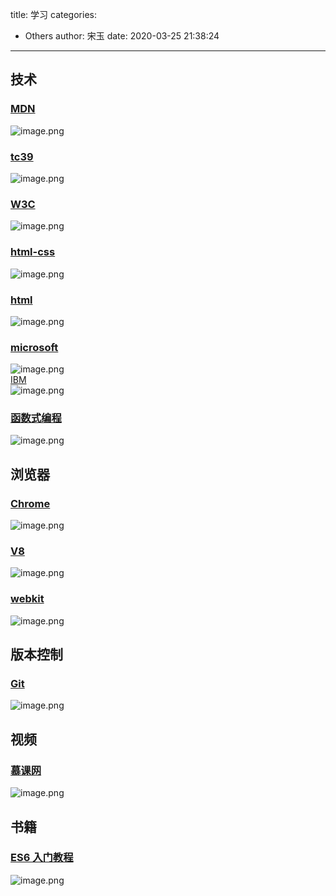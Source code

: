 title: 学习
categories:
 - Others
author: 宋玉
date: 2020-03-25 21:38:24
---

## 技术

### [MDN](https://developer.mozilla.org/zh-CN/)
![image.png](https://cdn.nlark.com/yuque/0/2020/png/394169/1585101466097-9464e84f-f8a3-44f9-a12b-087355b108d5.png#align=left&display=inline&height=764&name=image.png&originHeight=1528&originWidth=2878&size=499093&status=done&style=none&width=1439)

### [tc39](https://tc39.es/)
![image.png](https://cdn.nlark.com/yuque/0/2020/png/394169/1585101537394-7f6ebe72-efbd-4208-9fc8-33b6509c9579.png#align=left&display=inline&height=763&name=image.png&originHeight=1526&originWidth=2880&size=324047&status=done&style=none&width=1440)

### [W3C](https://www.w3.org/)
![image.png](https://cdn.nlark.com/yuque/0/2020/png/394169/1585101569407-5b3f00f9-ca6f-4861-835c-16cf52656686.png#align=left&display=inline&height=765&name=image.png&originHeight=1530&originWidth=2874&size=694163&status=done&style=none&width=1437)

### [html-css](https://learn.shayhowe.com/html-css/)
![image.png](https://cdn.nlark.com/yuque/0/2020/png/394169/1585142562631-a540cb46-18ef-4d5a-bcef-6e15dc2e628b.png#align=left&display=inline&height=761&name=image.png&originHeight=1522&originWidth=2874&size=417478&status=done&style=none&width=1437)

### [html](https://html.com/)
![image.png](https://cdn.nlark.com/yuque/0/2020/png/394169/1585142658504-b641c763-915b-4be1-a0c3-799587cb61df.png#align=left&display=inline&height=765&name=image.png&originHeight=1530&originWidth=2880&size=742502&status=done&style=none&width=1440)

### [microsoft](https://docs.microsoft.com/zh-cn/)
![image.png](https://cdn.nlark.com/yuque/0/2020/png/394169/1585101643252-f7452bc0-36c2-418d-b4e2-c821693ce10b.png#align=left&display=inline&height=761&name=image.png&originHeight=1522&originWidth=2878&size=444629&status=done&style=none&width=1439)<br />[IBM](https://www.ibm.com/support/knowledgecenter/)<br />![image.png](https://cdn.nlark.com/yuque/0/2020/png/394169/1585101689166-d0890151-6a1d-4150-a037-42b49eba3b1c.png#align=left&display=inline&height=765&name=image.png&originHeight=1530&originWidth=2874&size=1791047&status=done&style=none&width=1437)

### [函数式编程](https://llh911001.gitbooks.io/mostly-adequate-guide-chinese/content/)
![image.png](https://cdn.nlark.com/yuque/0/2020/png/394169/1585143207188-e69a0974-a72b-4adb-a90a-7cd9eb75202a.png#align=left&display=inline&height=763&name=image.png&originHeight=1526&originWidth=2870&size=539145&status=done&style=none&width=1435)

## 浏览器

### [Chrome](https://developers.google.com/web/updates/2019/05/devtools)
![image.png](https://cdn.nlark.com/yuque/0/2020/png/394169/1585142223969-0a77d8fa-f9a7-4f55-bb49-e7505becb667.png#align=left&display=inline&height=763&name=image.png&originHeight=1526&originWidth=2876&size=1911738&status=done&style=none&width=1438)

### [V8](https://v8.dev/)
![image.png](https://cdn.nlark.com/yuque/0/2020/png/394169/1585142378091-dd4a92ff-8396-4697-a84e-99c58e83cadf.png#align=left&display=inline&height=772&name=image.png&originHeight=1544&originWidth=2880&size=427003&status=done&style=none&width=1440)

### [webkit](https://webkit.org/)
![image.png](https://cdn.nlark.com/yuque/0/2020/png/394169/1585142021596-44abcadd-51e5-438d-839a-590a3cc48917.png#align=left&display=inline&height=760&name=image.png&originHeight=1520&originWidth=2880&size=2383363&status=done&style=none&width=1440)

## 版本控制

### [Git](https://git-scm.com/book/zh/v2)
![image.png](https://cdn.nlark.com/yuque/0/2020/png/394169/1585142291926-a542d531-71f8-483c-b0d1-15a97a7ed9b6.png#align=left&display=inline&height=760&name=image.png&originHeight=1520&originWidth=2880&size=1191899&status=done&style=none&width=1440)

## 视频

### [慕课网](https://www.imooc.com/)
![image.png](https://cdn.nlark.com/yuque/0/2020/png/394169/1585141850574-2bf8c640-97a4-4227-a5b6-ed3669ac5f5b.png#align=left&display=inline&height=766&name=image.png&originHeight=1532&originWidth=2880&size=1307939&status=done&style=none&width=1440)

## 书籍

### [ES6 入门教程](https://es6.ruanyifeng.com/)
![image.png](https://cdn.nlark.com/yuque/0/2020/png/394169/1585141835631-c84a8e8e-de83-4db1-9f35-69b393c9640b.png#align=left&display=inline&height=765&name=image.png&originHeight=1530&originWidth=2874&size=1212210&status=done&style=none&width=1437)
